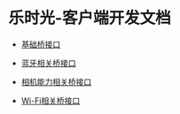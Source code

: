 # 乐时光-客户端开发文档


* [基础桥接口](native/bridge/common.md)

* [蓝牙相关桥接口](native/bridge/bluetooth.md)

* [相机能力相关桥接口](native/bridge/camera.md)

* [Wi-Fi相关桥接口](native/bridge/wifi.md)
